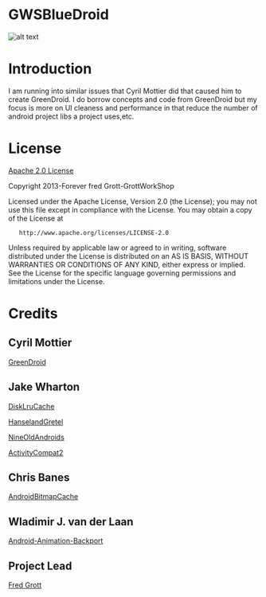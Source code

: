 GWSBlueDroid
============

![alt text](https://github.com/shareme/GWSBlueDroid/raw/master/readme.assets/16-sixteen-Blue-Android.jpg "BlueDroid")


# Introduction

I am running into similar issues that Cyril Mottier did that caused him to 
create GreenDroid. I do borrow concepts and code from GreenDroid but my focus 
is more on UI cleaness and performance in that reduce the number of android 
project libs a project uses,etc.

# License

[Apache 2.0 License](http://www.apache.org/licenses/LICENSE-2.0.html)

Copyright 2013-Forever fred Grott-GrottWorkShop

   Licensed under the Apache License, Version 2.0 (the License);
   you may not use this file except in compliance with the License.
   You may obtain a copy of the License at

       http://www.apache.org/licenses/LICENSE-2.0

   Unless required by applicable law or agreed to in writing, software
   distributed under the License is distributed on an AS IS BASIS,
   WITHOUT WARRANTIES OR CONDITIONS OF ANY KIND, either express or implied.
   See the License for the specific language governing permissions and
   limitations under the License.

# Credits

## Cyril Mottier 
[GreenDroid]('https://github.com/cyrilmottier/GreenDroid')

## Jake Wharton 
[DiskLruCache]('https://github.com/JakeWharton/DiskLruCache')

[HanselandGretel]('https://github.com/JakeWharton/HanselAndGretel')
             
[NineOldAndroids]('https://github.com/JakeWharton/NineOldAndroids')

[ActivityCompat2]('https://github.com/JakeWharton/ActivityCompat2')

## Chris Banes
[AndroidBitmapCache]('https://github.com/chrisbanes/Android-BitmapCache')
             
             
## Wladimir J. van der Laan
[Android-Animation-Backport]('https://github.com/YkSix/android-animation-backport')             

## Project Lead
[Fred Grott](http://about.me/fredrott)

